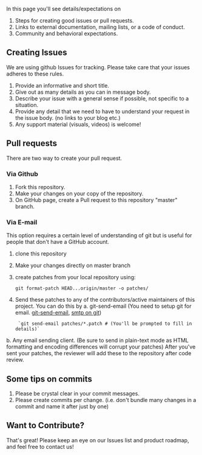 In this page you'll see details/expectations on

1. Steps for creating good issues or pull requests.
2. Links to external documentation, mailing lists, or a code of conduct.
3. Community and behavioral expectations.


## Creating Issues

We are using github Issues for tracking. Please take care that your issues adheres to these rules.
1. Provide an informative and short title.
2. Give out as many details as you can in message body.
3. Describe your issue with a general sense if possible, not specific to a situation.
4. Provide any detail that we need to have to understand your request in the issue body. (no links to your blog etc.) 
5. Any support material (visuals, videos) is welcome!

## Pull requests

There are two way to create your pull request.
### Via Github

1. Fork this repository.
2. Make your changes on your copy of the repository.
3. On GitHub page, create a Pull request to this repository "master" branch.

### Via E-mail

This option requires a certain level of understanding of git but is useful for people that don't have a GitHub account.
1. clone this repository 
2. Make your changes directly on master branch
3. create patches from your local repository using:

     `git format-patch HEAD...origin/master -o patches/`

4. Send these patches to any of the contributors/active maintainers of this project. You can do this by 
  a. git-send-email (You need to setup git for email. [git-send-email](https://git-scm.com/docs/git-send-email), [smtp on git](https://www.freedesktop.org/wiki/Software/PulseAudio/HowToUseGitSendEmail/))

        `git send-email patches/*.patch # (You'll be prompted to fill in details)`

  b. Any email sending client. (Be sure to send in plain-text mode as HTML formatting and encoding differences will corrupt your patches)
After you've sent your patches, the reviewer will add these to the repository after code review.

## Some tips on commits
1. Please be crystal clear in your commit messages.
2. Please create commits per change. (i.e. don't bundle many changes in a commit and name it after just by one)


## Want to Contribute?
That's great! Please keep an eye on our Issues list and product roadmap, and feel free to contact us!

